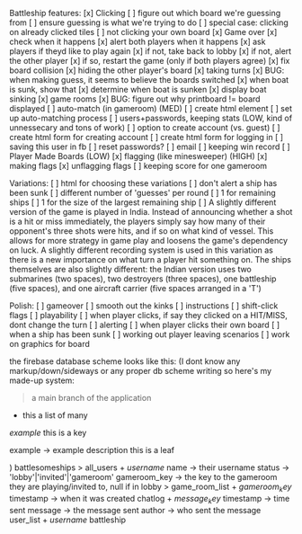 Battleship
features:
  [x] Clicking
    [ ] figure out which board we're guessing from
    [ ] ensure guessing is what we're trying to do
    [ ] special case: clicking on already clicked tiles
    [ ] not clicking your own board
  [x] Game over
    [x] check when it happens
    [x] alert both players when it happens
    [x] ask players if theyd like to play again
    [x] if not, take back to lobby
    [x] if not, alert the other player
    [x] if so, restart the game (only if both players agree)
  [x] fix board collision
  [x] hiding the other player's board
  [x] taking turns
  [x] BUG: when making guess, it seems to believe the boards switched
  [x] when boat is sunk, show that
      [x] determine when boat is sunken
  [x] display boat sinking
  [x] game rooms
  [x] BUG: figure out why printboard != board displayed
  [ ] auto-match (in gameroom) (MED)
      [ ] create html element
      [ ] set up auto-matching process
  [ ] users+passwords, keeping stats (LOW, kind of unnessecary and tons of work)
      [ ] option to create account (vs. guest)
      [ ] create html form for creating account
      [ ] create html form for logging in
      [ ] saving this user in fb
      [ ] reset passwords?
      [ ] email
      [ ] keeping win record
  [ ] Player Made Boards (LOW)
  [x] flagging (like minesweeper) (HIGH)
      [x] making flags
      [x] unflagging flags
  [ ] keeping score for one gameroom

  Variations:
    [ ] html for choosing these variations
    [ ] don't alert a ship has been sunk
    [ ] different number of 'guesses' per round
        [ ] 1 for remaining ships
        [ ] 1 for the size of the largest remaining ship
        [ ] A slightly different version of the game is played in India. Instead of announcing whether a shot is a hit or miss immediately, the players simply say how many of their opponent's three shots were hits, and if so on what kind of vessel. This allows for more strategy in game play and loosens the game's dependency on luck. A slightly different recording system is used in this variation as there is a new importance on what turn a player hit something on. The ships themselves are also slightly different: the Indian version uses two submarines (two spaces), two destroyers (three spaces), one battleship (five spaces), and one aircraft carrier (five spaces arranged in a 'T')

Polish:
  [ ] gameover
      [ ] smooth out the kinks
  [ ] instructions
      [ ] shift-click flags
  [ ] playability
      [ ] when player clicks, if say they clicked on a HIT/MISS, dont change the turn
  [ ] alerting
      [ ] when player clicks their own board
      [ ] when a ship has been sunk
  [ ] working out player leaving scenarios
  [ ] work on graphics for board



the firebase database scheme looks like this:
(I dont know any markup/down/sideways or any proper db scheme writing so here's my made-up system:
  > a main branch of the application
  + this a list of many

  $example$
    this is a key

  example -> example description
      this is a leaf

)
battlesomeships
    > all_users
        + $username$
            name -> their username
            status -> 'lobby'|'invited'|'gameroom'
            gameroom_key -> the key to the gameroom they are playing/invited to, null if in lobby
    > game_room_list
        + $gameroom_key$
            timestamp -> when it was created
            chatlog
                + $message_key$
                    timestamp -> time sent
                    message -> the message sent
                    author -> who sent the message
            user_list
                + $username$
            battleship


